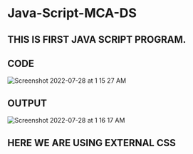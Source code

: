 # Java-Script-MCA-DS

## THIS IS FIRST JAVA SCRIPT PROGRAM.

## CODE
![Screenshot 2022-07-28 at 1 15 27 AM](https://user-images.githubusercontent.com/78723011/181359068-8df20026-eabd-47a2-b575-2cfca346f0c4.png)

## OUTPUT
![Screenshot 2022-07-28 at 1 16 17 AM](https://user-images.githubusercontent.com/78723011/181359132-85cbf8f4-ac0b-4d2a-a34b-49c0cbb279d4.png)


## HERE WE ARE USING EXTERNAL CSS
